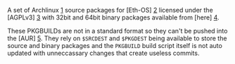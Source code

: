 A set of Archlinux [1] source packages for [Eth-OS] [2] licensed under the
[AGPLv3] [3] with 32bit and 64bit binary packages available from [here] [4].

These PKGBUILDs are not in a standard format so they can't be pushed into
the [AUR] [5]. They rely on `$SRCDEST` and `$PKGDEST` being available to
store the source and binary packages and the `PKGBUILD` build script itself
is not auto updated with unneccassary changes that create useless commits.

[1]: http://archlinux.org
[2]: http://eth-os.org
[3]: http://www.gnu.org/licenses/agpl-3.0.txt
[4]: http://pkg.eth-os.org/eth-os
[5]: https://aur.archlinux.org
